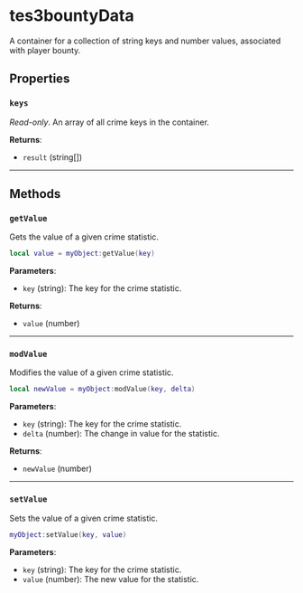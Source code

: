 # tes3bountyData
<div class="search_terms" style="display: none">tes3bountydata, bountydata</div>

<!---
	This file is autogenerated. Do not edit this file manually. Your changes will be ignored.
	More information: https://github.com/MWSE/MWSE/tree/master/docs
-->

A container for a collection of string keys and number values, associated with player bounty.

## Properties

### `keys`
<div class="search_terms" style="display: none">keys</div>

*Read-only*. An array of all crime keys in the container.

**Returns**:

* `result` (string[])

***

## Methods

### `getValue`
<div class="search_terms" style="display: none">getvalue, value</div>

Gets the value of a given crime statistic.

```lua
local value = myObject:getValue(key)
```

**Parameters**:

* `key` (string): The key for the crime statistic.

**Returns**:

* `value` (number)

***

### `modValue`
<div class="search_terms" style="display: none">modvalue, value</div>

Modifies the value of a given crime statistic.

```lua
local newValue = myObject:modValue(key, delta)
```

**Parameters**:

* `key` (string): The key for the crime statistic.
* `delta` (number): The change in value for the statistic.

**Returns**:

* `newValue` (number)

***

### `setValue`
<div class="search_terms" style="display: none">setvalue, value</div>

Sets the value of a given crime statistic.

```lua
myObject:setValue(key, value)
```

**Parameters**:

* `key` (string): The key for the crime statistic.
* `value` (number): The new value for the statistic.

